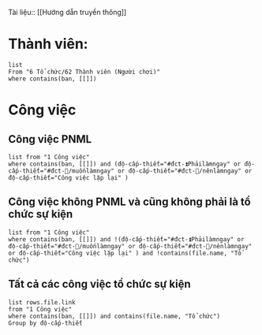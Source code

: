 Tài liệu:: [[Hướng dẫn truyền thông]]
# Thành viên:
```dataview
list
From "6 Tổ chức/62 Thành viên (Người chơi)" 
where contains(ban, [[]])
```
# Công việc
## Công việc PNML
```dataview
list from "1 Công việc" 
where contains(ban, [[]]) and (độ-cấp-thiết="#đct-⏫Phảilàmngay" or độ-cấp-thiết="#đct-🔼/muốnlàmngay" or độ-cấp-thiết="#đct-🔼/nênlàmngay" or độ-cấp-thiết="Công việc lặp lại" ) 
```
## Công việc không PNML và cũng không phải là tổ chức sự kiện
```dataview
list from "1 Công việc" 
where contains(ban, [[]]) and !(độ-cấp-thiết="#đct-⏫Phảilàmngay" or độ-cấp-thiết="#đct-🔼/muốnlàmngay" or độ-cấp-thiết="#đct-🔼/nênlàmngay" or độ-cấp-thiết="Công việc lặp lại" ) and !contains(file.name, "Tổ chức")
```
## Tất cả các công việc tổ chức sự kiện
```dataview
list rows.file.link
from "1 Công việc" 
where contains(ban, [[]]) and contains(file.name, "Tổ chức")
Group by độ-cấp-thiết
```